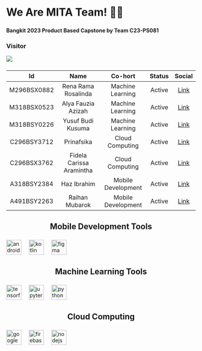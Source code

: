 <h1 align="left">We Are MITA Team! 👋🏻</h1>

###

<h4 align="left">Bangkit 2023 Product Based Capstone by Team C23-PS081</h4>

###

###

<h3 align="left">Visitor</h3>

<div align="left">
  <img src="https://profile-counter.glitch.me/MITA-Team/count.svg?"  />
</div>

###

|      Id     	|           Name           	|       Co-hort      	| Status 	|                    Social                    	|
|:-----------:	|:------------------------:	|:------------------:	|:------:	|:--------------------------------------------:	|
| M296BSX0882 	|    Rena Rama Rosalinda   	|  Machine Learning  	| Active 	| [Link](https://github.com/renaramarosalinda) 	|
| M318BSX0523 	|    Alya Fauzia Azizah    	|  Machine Learning  	| Active 	|    [Link](https://github.com/alyafauzia25)   	|
| M318BSY0226 	|     Yusuf Budi Kusuma    	|  Machine Learning  	| Active 	|       [Link](https://github.com/bdksma)      	|
| C296BSY3712 	|        Prinafsika        	|   Cloud Computing  	| Active 	|     [Link](https://github.com/Naffsisky)     	|
| C296BSX3762 	| Fidela Carissa Aramintha 	|   Cloud Computing  	| Active 	|   [Link](https://github.com/FidelaCarissaA)  	|
| A318BSY2384 	|        Haz Ibrahim       	| Mobile Development 	| Active 	|   [Link](https://github.com/hafizzibrahim)   	|
| A491BSY2263 	|      Raihan Mubarok      	| Mobile Development 	| Active 	|     [Link](https://github.com/rehaanhan)     	|

###

<h2 align="center">Mobile Development Tools</h2>

###

<div align="left">
  <img src="https://cdn.jsdelivr.net/gh/devicons/devicon/icons/androidstudio/androidstudio-original.svg" height="40" alt="androidstudio logo"  />
  <img width="12" />
  <img src="https://cdn.jsdelivr.net/gh/devicons/devicon/icons/kotlin/kotlin-original.svg" height="40" alt="kotlin logo"  />
  <img width="12" />
  <img src="https://cdn.jsdelivr.net/gh/devicons/devicon/icons/figma/figma-original.svg" height="40" alt="figma logo"  />
</div>

###

<h2 align="center">Machine Learning Tools</h2>

###

<div align="left">
  <img src="https://cdn.jsdelivr.net/gh/devicons/devicon/icons/tensorflow/tensorflow-original.svg" height="40" alt="tensorflow logo"  />
  <img width="12" />
  <img src="https://cdn.jsdelivr.net/gh/devicons/devicon/icons/jupyter/jupyter-original.svg" height="40" alt="jupyter logo"  />
  <img width="12" />
  <img src="https://cdn.jsdelivr.net/gh/devicons/devicon/icons/python/python-original.svg" height="40" alt="python logo"  />
</div>

###

<h2 align="center">Cloud Computing</h2>

###

<div align="left">
  <img src="https://cdn.jsdelivr.net/gh/devicons/devicon/icons/googlecloud/googlecloud-original.svg" height="40" alt="googlecloud logo"  />
  <img width="12" />
  <img src="https://cdn.jsdelivr.net/gh/devicons/devicon/icons/firebase/firebase-plain.svg" height="40" alt="firebase logo"  />
  <img width="12" />
  <img src="https://cdn.jsdelivr.net/gh/devicons/devicon/icons/nodejs/nodejs-original.svg" height="40" alt="nodejs logo"  />
</div>

###
